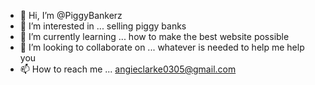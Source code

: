 - 👋 Hi, I’m @PiggyBankerz
- 👀 I’m interested in ... selling piggy banks
- 🌱 I’m currently learning ... how to make the best website possible
- 💞️ I’m looking to collaborate on ... whatever is needed to help me help you
- 📫 How to reach me ... angieclarke0305@gmail.com

<!---
PiggyBankerz/PiggyBankerz is a ✨ special ✨ repository because its `README.md` (this file) appears on your GitHub profile.
You can click the Preview link to take a look at your changes.
--->

